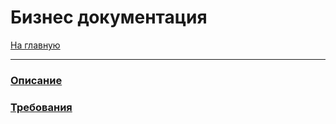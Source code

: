# Бизнеc документация
[На главную](../README.md)
***
### [Описание](description.md)
### [Требования](requirements.md)